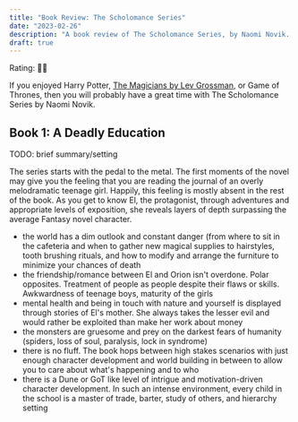```yaml
---
title: "Book Review: The Scholomance Series"
date: "2023-02-26"
description: "A book review of The Scholomance Series, by Naomi Novik. Reviewed by Leo Robinovitch."
draft: true
---
```


Rating: 🧙‍♀️

If you enjoyed Harry Potter, [The Magicians by Lev
Grossman](https://en.wikipedia.org/wiki/The_Magicians_(Grossman_novel)),
or Game of Thrones, then you will probably have a great time with The Scholomance Series by Naomi Novik.

## Book 1: A Deadly Education

TODO: brief summary/setting

The series starts with the pedal to the metal. The first moments of the novel may give you the feeling that you are
reading the journal of an overly melodramatic teenage girl. Happily, this feeling is mostly absent in the rest of the
book. As you get to know El, the protagonist, through adventures and appropriate levels of exposition, she reveals
layers of depth surpassing the average Fantasy novel character.

* the world has a dim outlook and constant danger (from where to sit in the cafeteria and when to gather new magical
  supplies to hairstyles, tooth brushing rituals, and how to modify and arrange the furniture to minimize your chances
  of death
* the friendship/romance between El and Orion isn't overdone. Polar opposites. Treatment of people as people despite
  their flaws or skills. Awkwardness of teenage boys, maturity of the girls
* mental health and being in touch with nature and yourself is displayed through stories of El's mother. She always
  takes the lesser evil and would rather be exploited than make her work about money
* the monsters are gruesome and prey on the darkest fears of humanity (spiders, loss of soul, paralysis, lock in
  syndrome)
* there is no fluff. The book hops between high stakes scenarios with just enough character development and world
  building in between to allow you to care about what's happening and to who
* there is a Dune or GoT like level of intrigue and motivation-driven character development. In such an intense
  environment, every child in the school is a master of trade, barter, study of others, and hierarchy setting
